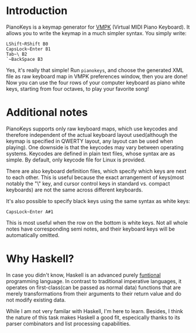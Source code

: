 # Introduction #

PianoKeys is a keymap generator for [VMPK](https://sourceforge.net/projects/vmpk) (Virtual MIDI Piano Keyboard). It allows you to write the keymap in a much simpler syntax. You simply write:
```
LShift~RShift B0
CapsLock~Enter B1
Tab~\ B2
`~BackSpace B3
```

Yes, it's really that simple! Run `pianokeys`, and choose the generated XML file as raw keyboard map in VMPK preferences window, then you are done! Now you can use the four rows of your computer keyboard as piano white keys, starting from four octaves, to play your favorite song!
# Additional notes #
PianoKeys supports only raw keyboard maps, which use keycodes and therefore independent of the actual keyboard layout used(although the keymap is specified in QWERTY layout, any layout can be used when playing). One downside is that the keycodes may vary between operating systems.
Keycodes are defined in plain text files, whose syntax are as simple. By default, only keycode file for Linux is provided.

There are also keyboard definition files, which specify which keys are next to each other. This is useful because the exact arrangement of keys(most notably the "\\" key, and cursor control keys in standard vs. compact keyboards) are not the same across different keyboards.

It's also possible to specify black keys using the same syntax as white keys:

`CapsLock~Enter A#1`

This is most useful when the row on the bottom is white keys. Not all whole notes have corresponding semi notes, and their keyboard keys will be automatically omitted.

# Why Haskell? #

In case you didn't know, Haskell is an advanced purely [funtional](https://en.wikipedia.org/wiki/Functional_programming) programming language. In contrast to traditional imperative languages, it operates on first-class(can be passed as normal data) functions that are merely
transformations from their arguments to their return value and do not modify existing data.

While I am not very familar with Haskell, I'm here to learn. Besides, I think the nature of this task makes Haskell a good fit, especically thanks to its parser combinators and list processing capabilities.
